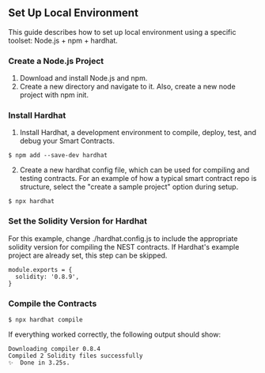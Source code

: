 ## Set Up Local Environment
This guide describes how to set up local environment using a specific toolset: Node.js + npm + hardhat.

### Create a Node.js Project
1. Download and install Node.js and npm.
2. Create a new directory and navigate to it. Also, create a new node project with npm init.

### Install Hardhat
1. Install Hardhat, a development environment to compile, deploy, test, and debug your Smart Contracts.

```
$ npm add --save-dev hardhat
```

2. Create a new hardhat config file, which can be used for compiling and testing contracts. For an example of how a typical smart contract repo is structure, select the "create a sample project" option during setup.

```
$ npx hardhat
```

### Set the Solidity Version for Hardhat
For this example, change ./hardhat.config.js to include the appropriate solidity version for compiling the NEST contracts. If Hardhat's example project are already set, this step can be skipped.

```
module.exports = {
  solidity: '0.8.9',
}
```

### Compile the Contracts
```
$ npx hardhat compile
```
If everything worked correctly, the following output should show:
```
Downloading compiler 0.8.4
Compiled 2 Solidity files successfully
✨  Done in 3.25s.
```
